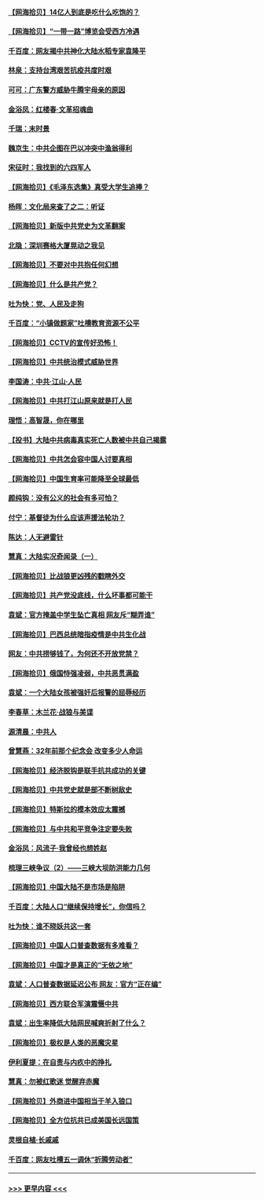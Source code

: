 #### [【网海拾贝】14亿人到底是吃什么吃饱的？](../pages/nsc993/n12974125.md?t=05261202) 
#### [【网海拾贝】“一带一路”博览会受西方冷遇](../pages/nsc993/n12971787.md?t=05261202) 
#### [千百度：网友揭中共神化大陆水稻专家袁隆平](../pages/nsc993/n12971733.md?t=05261202) 
#### [林泉：支持台湾艰苦抗疫共度时艰](../pages/nsc993/n12971350.md?t=05261202) 
#### [可可：广东警方威胁牛腾宇母亲的原因](../pages/nsc993/n12971100.md?t=05261202) 
#### [金浴凤：红楼春·文革招魂曲](../pages/nsc993/n12970354.md?t=05261202) 
#### [千瑞：末时景](../pages/nsc993/n12970337.md?t=05261202) 
#### [魏京生：中共企图在巴以冲突中渔翁得利](../pages/nsc993/n12970286.md?t=05261202) 
#### [宋征时：我找到的六四军人](../pages/nsc993/n12970213.md?t=05261202) 
#### [【网海拾贝】《毛泽东选集》真受大学生追捧？](../pages/nsc993/n12968779.md?t=05261202) 
#### [杨晖：文化局来查了之二：听证](../pages/nsc993/n12966528.md?t=05261202) 
#### [【网海拾贝】新版中共党史为文革翻案](../pages/nsc993/n12967526.md?t=05261202) 
#### [北隐：深圳赛格大厦晃动之我见](../pages/nsc993/n12967393.md?t=05261202) 
#### [【网海拾贝】不要对中共抱任何幻想](../pages/nsc993/n12965222.md?t=05261202) 
#### [【网海拾贝】什么是共产党？](../pages/nsc993/n12962781.md?t=05261202) 
#### [吐为快：党、人民及走狗](../pages/nsc993/n12962747.md?t=05261202) 
#### [千百度：“小镇做题家”吐槽教育资源不公平](../pages/nsc993/n12962705.md?t=05261202) 
#### [【网海拾贝】CCTV的宣传好恐怖！](../pages/nsc993/n12959984.md?t=05261202) 
#### [【网海拾贝】中共统治模式威胁世界](../pages/nsc993/n12957622.md?t=05261202) 
#### [李国涛：中共‧江山‧人民](../pages/nsc993/n12957502.md?t=05261202) 
#### [【网海拾贝】中共打江山原来就是打人民](../pages/nsc993/n12954345.md?t=05261202) 
#### [理悟：高智晟，你在哪里](../pages/nsc993/n12953115.md?t=05261202) 
#### [【投书】大陆中共病毒真实死亡人数被中共自己揭露](../pages/nsc993/n12953050.md?t=05261202) 
#### [【网海拾贝】中共怎会容中国人讨要真相](../pages/nsc993/n12952161.md?t=05261202) 
#### [【网海拾贝】中国生育率可能降至全球最低](../pages/nsc993/n12948793.md?t=05261202) 
#### [颜纯钩：没有公义的社会有多可怕？](../pages/nsc993/n12947626.md?t=05261202) 
#### [付宁：基督徒为什么应该声援法轮功？](../pages/nsc993/n12947233.md?t=05261202) 
#### [陈达：人无避雷针](../pages/nsc993/n12947098.md?t=05261202) 
#### [慧真：大陆实况奇闻录（一）](../pages/nsc993/n12945811.md?t=05261202) 
#### [【网海拾贝】比战狼更凶残的戳瞎外交](../pages/nsc993/n12945717.md?t=05261202) 
#### [【网海拾贝】共产党没底线，什么坏事都可能干](../pages/nsc993/n12942090.md?t=05261202) 
#### [袁斌：官方掩盖中学生坠亡真相 网友斥“糊弄谁”](../pages/nsc993/n12942029.md?t=05261202) 
#### [【网海拾贝】巴西总统暗指疫情是中共生化战](../pages/nsc993/n12938999.md?t=05261202) 
#### [网友：中共捞够钱了，为何还不开放党禁？](../pages/nsc993/n12938952.md?t=05261202) 
#### [【网海拾贝】俄国恃强凌弱，中共恶贯满盈](../pages/nsc993/n12936626.md?t=05261202) 
#### [袁斌：一个大陆女孩被强奸后报警的屈辱经历](../pages/nsc993/n12936547.md?t=05261202) 
#### [李春草：木兰花·战狼与美谍](../pages/nsc993/n12935995.md?t=05261202) 
#### [源清晨：中共人](../pages/nsc993/n12935589.md?t=05261202) 
#### [曾慧燕：32年前那个纪念会 改变多少人命运](../pages/nsc993/n12934233.md?t=05261202) 
#### [【网海拾贝】经济脱钩是联手抗共成功的关键](../pages/nsc993/n12934176.md?t=05261202) 
#### [【网海拾贝】中共党史就是部不断树敌史](../pages/nsc993/n12932844.md?t=05261202) 
#### [【网海拾贝】特斯拉的模本效应太震撼](../pages/nsc993/n12925626.md?t=05261202) 
#### [【网海拾贝】与中共和平竞争注定要失败](../pages/nsc993/n12923326.md?t=05261202) 
#### [金浴凤：风流子‧我曾经也想姓赵](../pages/nsc993/n12920911.md?t=05261202) 
#### [梳理三峡争议（2）——三峡大坝防洪能力几何](../pages/nsc993/n12920173.md?t=05261202) 
#### [【网海拾贝】中国大陆不是市场是陷阱](../pages/nsc993/n12920143.md?t=05261202) 
#### [千百度：大陆人口“继续保持增长”，你信吗？](../pages/nsc993/n12918946.md?t=05261202) 
#### [吐为快：谁不晓妖共这一套](../pages/nsc993/n12918941.md?t=05261202) 
#### [【网海拾贝】中国人口普查数据有多难看？](../pages/nsc993/n12917822.md?t=05261202) 
#### [【网海拾贝】中国才是真正的“无依之地”](../pages/nsc993/n12915845.md?t=05261202) 
#### [袁斌：人口普查数据延迟公布 网友：官方“正在编”](../pages/nsc993/n12915748.md?t=05261202) 
#### [【网海拾贝】西方联合军演震慑中共](../pages/nsc993/n12913466.md?t=05261202) 
#### [袁斌：出生率降低大陆网民喊爽折射了什么？](../pages/nsc993/n12913365.md?t=05261202) 
#### [【网海拾贝】极权是人类的恶魔灾星](../pages/nsc993/n12910697.md?t=05261202) 
#### [伊利夏提：在自责与内疚中的挣扎](../pages/nsc993/n12910493.md?t=05261202) 
#### [慧真：勿被红歌迷 觉醒弃赤魔](../pages/nsc993/n12910485.md?t=05261202) 
#### [【网海拾贝】外商进中国相当于羊入狼口](../pages/nsc993/n12908274.md?t=05261202) 
#### [【网海拾贝】全方位抗共已成美国长远国策](../pages/nsc993/n12906878.md?t=05261202) 
#### [灵根自植‧长戚戚](../pages/nsc993/n12905585.md?t=05261202) 
#### [千百度：网友吐槽五一调休“折腾劳动者”](../pages/nsc993/n12905934.md?t=05261202) 

----
#### [ >>> 更早内容 <<< ](../indexes/nsc993-earlier.md)
